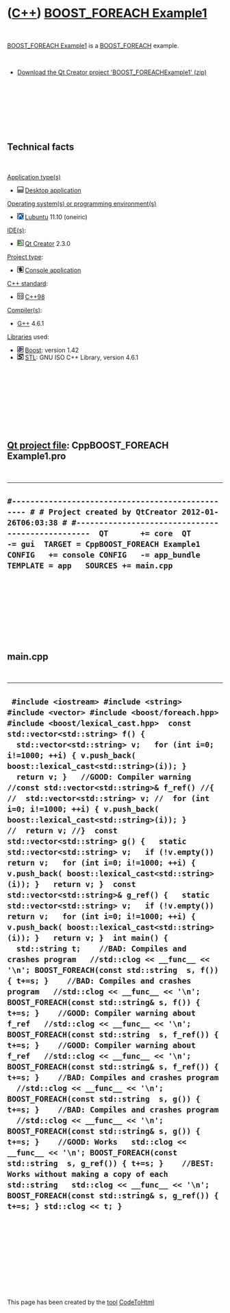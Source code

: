 
 

 

 

 

 

([C++](Cpp.md)) [BOOST\_FOREACH Example1](CppBOOST_FOREACHExample1.md)
========================================================================

 

[BOOST\_FOREACH Example1](CppBOOST_FOREACHExample1.md) is a
[BOOST\_FOREACH](CppBOOST_FOREACH.md) example.

 

-   [Download the Qt Creator project
    'BOOST\_FOREACHExample1' (zip)](CppBOOST_FOREACHExample1.zip)

 

 

 

 

Technical facts
---------------

 

[Application type(s)](CppApplication.md)

-   ![Desktop](PicDesktop.png) [Desktop
    application](CppDesktopApplication.md)

[Operating system(s) or programming environment(s)](CppOs.md)

-   ![Lubuntu](PicLubuntu.png) [Lubuntu](CppLubuntu.md) 11.10 (oneiric)

[IDE(s)](CppIde.md):

-   ![Qt Creator](PicQtCreator.png) [Qt Creator](CppQtCreator.md) 2.3.0

[Project type](CppQtProjectType.md):

-   ![console](PicConsole.png) [Console
    application](CppConsoleApplication.md)

[C++ standard](CppStandard.md):

-   ![C++98](PicCpp98.png) [C++98](Cpp98.md)

[Compiler(s)](CppCompiler.md):

-   [G++](CppGpp.md) 4.6.1

[Libraries](CppLibrary.md) used:

-   ![Boost](PicBoost.png) [Boost](CppBoost.md): version 1.42
-   ![STL](PicStl.png) [STL](CppStl.md): GNU ISO C++ Library, version
    4.6.1

 

 

 

 

 

[Qt project file](CppQtProjectFile.md): CppBOOST\_FOREACH Example1.pro
-----------------------------------------------------------------------

 

  --------------------------------------------------------------------------------------------------------------------------------------------------------------------------------------------------------------------------------------------------------------------------------------------------------------------------
  ` #------------------------------------------------- # # Project created by QtCreator 2012-01-26T06:03:38 # #-------------------------------------------------  QT       += core  QT       -= gui  TARGET = CppBOOST_FOREACH Example1 CONFIG   += console CONFIG   -= app_bundle  TEMPLATE = app   SOURCES += main.cpp `
  --------------------------------------------------------------------------------------------------------------------------------------------------------------------------------------------------------------------------------------------------------------------------------------------------------------------------

 

 

 

 

 

main.cpp
--------

 

  --------------------------------------------------------------------------------------------------------------------------------------------------------------------------------------------------------------------------------------------------------------------------------------------------------------------------------------------------------------------------------------------------------------------------------------------------------------------------------------------------------------------------------------------------------------------------------------------------------------------------------------------------------------------------------------------------------------------------------------------------------------------------------------------------------------------------------------------------------------------------------------------------------------------------------------------------------------------------------------------------------------------------------------------------------------------------------------------------------------------------------------------------------------------------------------------------------------------------------------------------------------------------------------------------------------------------------------------------------------------------------------------------------------------------------------------------------------------------------------------------------------------------------------------------------------------------------------------------------------------------------------------------------------------------------------------------------------------------------------------------------------------------------------------------------------------------------------------------------------------------------------------------------------------------------------------------------------------------------------------------------------------------------------------------
  ` #include <iostream> #include <string> #include <vector> #include <boost/foreach.hpp> #include <boost/lexical_cast.hpp>  const std::vector<std::string> f() {   std::vector<std::string> v;   for (int i=0; i!=1000; ++i) { v.push_back( boost::lexical_cast<std::string>(i)); }   return v; }   //GOOD: Compiler warning //const std::vector<std::string>& f_ref() //{ //  std::vector<std::string> v; //  for (int i=0; i!=1000; ++i) { v.push_back( boost::lexical_cast<std::string>(i)); } //  return v; //}  const std::vector<std::string> g() {   static std::vector<std::string> v;   if (!v.empty()) return v;   for (int i=0; i!=1000; ++i) { v.push_back( boost::lexical_cast<std::string>(i)); }   return v; }  const std::vector<std::string>& g_ref() {   static std::vector<std::string> v;   if (!v.empty()) return v;   for (int i=0; i!=1000; ++i) { v.push_back( boost::lexical_cast<std::string>(i)); }   return v; }  int main() {   std::string t;    //BAD: Compiles and crashes program   //std::clog << __func__ << '\n'; BOOST_FOREACH(const std::string  s, f()) { t+=s; }    //BAD: Compiles and crashes program   //std::clog << __func__ << '\n'; BOOST_FOREACH(const std::string& s, f()) { t+=s; }    //GOOD: Compiler warning about f_ref   //std::clog << __func__ << '\n'; BOOST_FOREACH(const std::string  s, f_ref()) { t+=s; }    //GOOD: Compiler warning about f_ref   //std::clog << __func__ << '\n'; BOOST_FOREACH(const std::string& s, f_ref()) { t+=s; }    //BAD: Compiles and crashes program   //std::clog << __func__ << '\n'; BOOST_FOREACH(const std::string  s, g()) { t+=s; }    //BAD: Compiles and crashes program   //std::clog << __func__ << '\n'; BOOST_FOREACH(const std::string& s, g()) { t+=s; }    //GOOD: Works   std::clog << __func__ << '\n'; BOOST_FOREACH(const std::string  s, g_ref()) { t+=s; }    //BEST: Works without making a copy of each std::string   std::clog << __func__ << '\n'; BOOST_FOREACH(const std::string& s, g_ref()) { t+=s; } std::clog << t; }`
  --------------------------------------------------------------------------------------------------------------------------------------------------------------------------------------------------------------------------------------------------------------------------------------------------------------------------------------------------------------------------------------------------------------------------------------------------------------------------------------------------------------------------------------------------------------------------------------------------------------------------------------------------------------------------------------------------------------------------------------------------------------------------------------------------------------------------------------------------------------------------------------------------------------------------------------------------------------------------------------------------------------------------------------------------------------------------------------------------------------------------------------------------------------------------------------------------------------------------------------------------------------------------------------------------------------------------------------------------------------------------------------------------------------------------------------------------------------------------------------------------------------------------------------------------------------------------------------------------------------------------------------------------------------------------------------------------------------------------------------------------------------------------------------------------------------------------------------------------------------------------------------------------------------------------------------------------------------------------------------------------------------------------------------------------

 

 

 

 

 

 

This page has been created by the [tool](Tools.md)
[CodeToHtml](ToolCodeToHtml.md)
